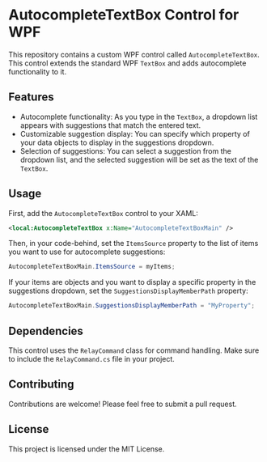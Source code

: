 ﻿
# AutocompleteTextBox Control for WPF

This repository contains a custom WPF control called `AutocompleteTextBox`. This control extends the standard WPF `TextBox` and adds autocomplete functionality to it.

## Features

- Autocomplete functionality: As you type in the `TextBox`, a dropdown list appears with suggestions that match the entered text.
- Customizable suggestion display: You can specify which property of your data objects to display in the suggestions dropdown.
- Selection of suggestions: You can select a suggestion from the dropdown list, and the selected suggestion will be set as the text of the `TextBox`.

## Usage

First, add the `AutocompleteTextBox` control to your XAML:

```xml
<local:AutocompleteTextBox x:Name="AutocompleteTextBoxMain" />
```

Then, in your code-behind, set the `ItemsSource` property to the list of items you want to use for autocomplete suggestions:

```csharp
AutocompleteTextBoxMain.ItemsSource = myItems;
```

If your items are objects and you want to display a specific property in the suggestions dropdown, set the `SuggestionsDisplayMemberPath` property:

```csharp
AutocompleteTextBoxMain.SuggestionsDisplayMemberPath = "MyProperty";
```

## Dependencies

This control uses the `RelayCommand` class for command handling. Make sure to include the `RelayCommand.cs` file in your project.

## Contributing

Contributions are welcome! Please feel free to submit a pull request.

## License

This project is licensed under the MIT License.

